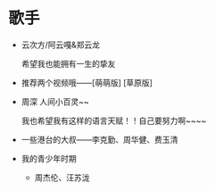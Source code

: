 # 歌手

* 云次方/阿云嘎&郑云龙

  希望我也能拥有一生的挚友
  
* 推荐两个视频哦——[萌萌版] [草原版]
  
* 周深  人间小百灵~~

  我也希望我有这样的语言天赋！！自己要努力啊~~~~

* 一些港台的大叔——李克勤、周华健、费玉清
  
* 我的青少年时期
  
  * 周杰伦、汪苏泷